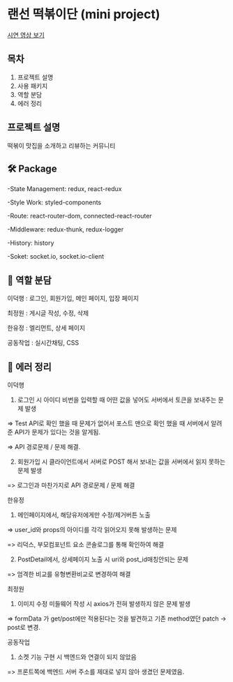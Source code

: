 # 랜선 떡볶이단 (mini project)

[시연 영상 보기](https://www.favicon-generator.org/)

## 목차

1. 프로젝트 설명
2. 사용 패키지
3. 역할 분담
4. 에러 정리


## 프로젝트 설명
떡볶이 맛집을 소개하고 리뷰하는 커뮤니티


## 🛠 Package
-State Management: redux, react-redux

-Style Work: styled-components

-Route: react-router-dom, connected-react-router

-Middleware: redux-thunk, redux-logger

-History: history

-Soket: socket.io, socket.io-client


## 💪 역할 분담
이덕행 : 로그인, 회원가입, 메인 페이지, 입장 페이지

최정원 : 게시글 작성, 수정, 삭제

한유정 : 엘리먼트, 상세 페이지

공동작업 : 실시간채팅, CSS


## 🔎 에러 정리
이덕행
1. 로그인 시 아이디 비번을 입력할 때 어떤 값을 넣어도 서버에서 토큰을 보내주는 문제 발생

=> Test API로 확인 했을 때 문제가 없어서 포스트 맨으로 확인 했을 때 서버에서 알려준 API가 문제가 있다는 것을 알게됨.

=> API 경로문제 / 문제 해결.

2. 회원가입 시 클라이언트에서 서버로 POST 해서 보내는 값을 서버에서 읽지 못하는 문제 발생

=> 로그인과 마찬가지로 API 경로문제 / 문제 해결


한유정
1. 메인페이지에서, 해당유저에게만 수정/제거버튼 노출

=> user_id와 props의 아이디를 각각 읽어오지 못해 발생하는 문제

=> 리덕스, 부모컴포넌트 요소 콘솔로그를 통해 확인하여 해결

2. PostDetail에서, 상세페이지 노출 시 uri와 post_id매칭안되는 문제

=> 엄격한 비교를 유형변환비교로 변경하여 해결


최정원
1. 이미지 수정 미들웨어 작성 시 axios가 전혀 발생하지 않은 문제 발생

=> formData 가 get/post에만 적용된다는 것을 발견하고 기존 method였던 patch -> post로 변경. 


공동작업
1. 소켓 기능 구현 시 백엔드와 연결이 되지 않았음

=> 프론트쪽에 백엔드 서버 주소를 제대로 넣지 않아 생겼던 문제였음.
